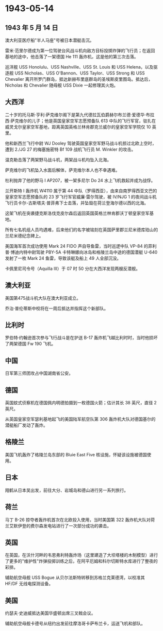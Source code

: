 # 1943-05-14

## 1943 年 5 月 14 日

澳大利亚医疗船"半人马座"号被日本潜艇击沉。

雷米·范里尔德成为第一位驾驶台风战斗机向敌方目标投掷炸弹的飞行员；在返回基地的途中，他击落了一架德国
He 111 轰炸机，这是他的第三次击落。

巡洋舰 USS Honolulu、USS Nashville、USS St. Louis 和 USS
Helena，以及驱逐舰 USS Nicholas、USS O\'Bannon、USS Taylor、USS Strong
和 USS Chevalier
离开所罗门群岛，抵达新赫布里底群岛的圣埃斯皮里图岛。抵达后，Nicholas 和
Chevalier 随母舰 USS Dixie 一起修理其火炮。

## 大西洋

二十岁的托马斯·亨利·萨克维尔阁下是第九代德拉瓦伯爵赫尔布兰德·爱德华·布拉西·萨克维尔的儿子；他是英国皇家空军志愿预备队
613
中队的飞行军官，驻扎在威灵戈尔皇家空军基地，距离英国英格兰林肯郡克兰威尔的皇家空军学院仅
10 英里。

他和新西兰飞行中尉 WJ Dooley
驾驶英国皇家空军野马战斗机掠过北欧上空时，遭到 2./JG 27 的梅塞施密特 Bf
109 战机飞行员 M. Winkler 的攻击。

温克勒击落了两架野马战斗机，两架战斗机均坠入北海。

萨克维尔的飞机坠入水面后解体，萨克维尔本人也不幸遇难。

杜利抛弃了他的野马 I AP207，被一架多尼尔 Do 24 水上飞机救起并成为战俘。

兰开斯特 I 轰炸机 W4110 属于第 44
中队（罗得西亚），由来自南罗得西亚文巴的皇家空军志愿预备队的 23
岁飞行军官威廉·雷尔驾驶，被 IV/NJG 1
的夜间战斗机飞行员卡尔-古斯塔夫·普菲弗下士击落，并坠毁在荷兰登海尔德以西的北海。

这架飞机在突袭捷克斯洛伐克皮尔森后返回英国英格兰林肯郡沃丁顿皇家空军基地。

所有七名机组人员均遇难，后来他们的名字被铭刻在英国萨里郡兰尼米德库珀山的兰尼米德纪念碑上。

美国海军首次成功使用 Mark 24 FIDO 声自导鱼雷，当时巡逻中队 VP-84
的菲利普·博迪内特中尉驾驶 PBY-5A 卡特琳娜向冰岛和格陵兰岛中途的德国潜艇
U-640 发射了一枚 Mark 24 鱼雷，导致该艇及船上 49 人全部沉没。

卡佩里尼司令号（Aquilla III）于 07 时 50 分在大西洋发现两艘反潜舰。

## 澳大利亚

美国第475战斗机大队在澳大利亚成立。

乔治·普伦蒂斯中校将在一周后抵达并指挥这个新部队。

## 比利时

罗伯特·约翰逊首次参与飞行战斗是在护送 B-17
轰炸机飞越比利时时，当时他损坏了两架德国 Fw 190 飞机。

## 中国

日军第三师团攻占中国湖南省公安。

## 德国

英国蚊式侦察机在德国佩内明德拍摄到一枚德国火箭；估计其长 38 英尺，直径 2
英尺。

从英国皇家空军瑟利基地起飞的美国陆军航空队第 306
轰炸机大队对德国基尔的潜艇船厂发动了轰炸。

## 格陵兰

美国飞机轰炸了格陵兰岛东部的 Bluie East Five
核设施，怀疑该设施被德国使用。

## 日本

翔鹤从日本吴出发，前往大分、岩城岛和德山进行另一系列旅行。

## 荷兰

马丁 B-26 掠夺者轰炸机首次在北欧投入使用，当时美国第 322
轰炸机大队对荷兰艾默伊登的费尔森发电站进行了一次部分成功的袭击。

## 英国

在英国，在沃什河畔的韦恩弗利特轰炸场（这里建造了大坝塔楼的木制模型）进行了更多的"维护性"炸弹投掷训练之后，在阿平厄姆和科尔切斯特水库进行了整夜的彩排。

辅助航空母舰 USS Bogue 从贝尔法斯特转移到苏格兰克莱德湾，以校准其 HF/DF
无线电探测设备。

## 美国

约瑟夫·史迪威抵达美国华盛顿出席三叉戟会议。

辅助航空母舰卡德号从纽约出发前往摩洛哥卡萨布兰卡，运送飞机和部队。

